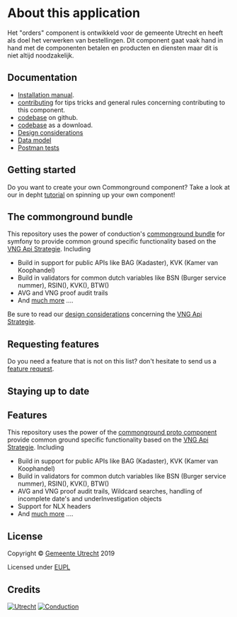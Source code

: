 # About this application

Het "orders" component is ontwikkeld voor de gemeente Utrecht en heeft als doel het verwerken van bestellingen. Dit component gaat vaak hand in hand met de componenten betalen en producten en diensten maar dit is niet altijd noodzakelijk.

## Documentation

- [Installation manual](https://github.com/ConductionNL/orderscomponent/blob/master/INSTALLATION.md).
- [contributing](https://github.com/ConductionNL/orderscomponent/blob/master/CONTRIBUTING.md) for tips tricks and general rules concerning contributing to this component.
- [codebase](https://github.com/ConductionNL/orderscomponent) on github.
- [codebase](https://github.com/ConductionNL/orderscomponent/archive/master.zip) as a download.
- [Design considerations](DESIGN-PDC.md)
- [Data model](api/public/schema/datamodel.pdf)
- [Postman tests](api/public/schema/pdc.postman_collection.json)

Getting started
-------
Do you want to create your own Commonground component? Take a look at our in depht [tutorial](TUTORIAL.md) on spinning up your own component!

The commonground bundle
-------
This repository uses the power of conduction's [commonground bundle](https://packagist.org/packages/conduction/commongroundbundle) for symfony to provide common ground specific functionality based on the [VNG Api Strategie](https://docs.geostandaarden.nl/api/API-Strategie/). Including  

* Build in support for public APIs like BAG (Kadaster), KVK (Kamer van Koophandel)
* Build in validators for common dutch variables like BSN (Burger service nummer), RSIN(), KVK(), BTW()
* AVG and VNG proof audit trails
* And [much more](https://packagist.org/packages/conduction/commongroundbundle) .... 

Be sure to read our [design considerations](/design.md) concerning the [VNG Api Strategie](https://docs.geostandaarden.nl/api/API-Strategie/). 


Requesting features
-------
Do you need a feature that is not on this list? don't hesitate to send us a [feature request](https://github.com/ConductionNL/commonground-component/issues/new?assignees=&labels=&template=feature_request.md&title=).  

Staying up to date
-------

## Features
This repository uses the power of the [commonground proto component](https://github.com/ConductionNL/commonground-component) provide common ground specific functionality based on the [VNG Api Strategie](https://docs.geostandaarden.nl/api/API-Strategie/). Including  

* Build in support for public APIs like BAG (Kadaster), KVK (Kamer van Koophandel)
* Build in validators for common dutch variables like BSN (Burger service nummer), RSIN(), KVK(), BTW()
* AVG and VNG proof audit trails, Wildcard searches, handling of incomplete date's and underInvestigation objects
* Support for NLX headers
* And [much more](https://github.com/ConductionNL/commonground-component) .... 

## License

Copyright &copy; [Gemeente Utrecht](https://www.utrecht.nl/)  2019 

Licensed under [EUPL](https://github.com/ConductionNL/orderscomponent/blob/master/LICENSE.md)

## Credits

[![Utrecht](https://raw.githubusercontent.com/ConductionNL/orderscomponent/master/resources/logo-utrecht.svg?sanitize=true "Utrecht")](https://www.utrecht.nl/)
[![Conduction](https://raw.githubusercontent.com/ConductionNL/orderscomponent/master/resources/logo-conduction.svg?sanitize=true "Conduction")](https://www.conduction.nl/)



